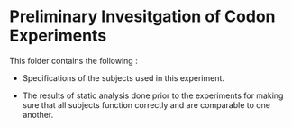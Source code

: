 # Preliminary Invesitgation of Codon Experiments
This folder contains the following :

- Specifications of the subjects used in this experiment.

- The results of static analysis done prior to the experiments for making sure that all subjects function correctly and are comparable to one another.  